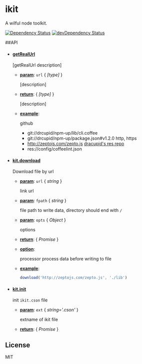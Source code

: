 ikit
=================

A wilful node toolkit.

[![Dependency Status](https://david-dm.org/dracupid/ikit.svg?style=flat)](https://david-dm.org/dracupid/ikit)
[![devDependency Status](https://david-dm.org/dracupid/ikit/dev-status.svg)](https://david-dm.org/dracupid/ikit#info=devDependencies)


##API





- #### <a href="lib/kit.coffee?source#L52" target="_blank"><b>getRealUrl</b></a>
  [getRealUrl description]

  - **<u>param</u>**: `url` { _[type]_ }

    [description]

  - **<u>return</u>**: { _[type]_ }

    [description]

  - **<u>example</u>**: 

    github
    - git://drcupid/npm-up/lib/cli.coffee
    - git://drcupid/npm-up/package.json#v1.2.0
    http, https
    - http://zeptojs.com/zepto.js
    [dracupid's res repo](https://github.com/dracupid/res)
    - res://config/coffeelint.json

- #### <a href="lib/kit.coffee?source#L84" target="_blank"><b>kit.download</b></a>
  Download file by url

  - **<u>param</u>**: `url` { _string_ }

    link url

  - **<u>param</u>**: `fpath` { _string_ }

    file path to write data, directory should end with `/`

  - **<u>param</u>**: `opts` { _Object_ }

    options

  - **<u>return</u>**: { _Promise_ }

  - **<u>option</u>**: 

    processor process data before writing to file

  - **<u>example</u>**: 

    ```javascript
    download('http://zeptojs.com/zepto.js', './lib')
    ```

- #### <a href="lib/kit.coffee?source#L111" target="_blank"><b>kit.init</b></a>
  init `ikit.cson` file

  - **<u>param</u>**: `ext` { _string='.cson'_ }

    extname of ikit file

  - **<u>return</u>**: { _Promise_ }



## License
MIT
